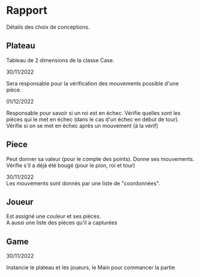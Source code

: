 Rapport
=======

Détails des choix de conceptions.

Plateau
-------

Tableau de 2 dimensions de la classe Case.

30/11/2022 <br>

Sera responsable pour la vérification des mouvements possible d'une pièce.

01/12/2022 <br>

Responsable pour savoir si un roi est en échec. Vérifie quelles sont les pièces qui le met en échec (dans le cas d'un échec en début de tour). Vérifie si on se met en échec après un mouvement (à la vérif)


Piece
-----

Peut donner sa valeur (pour le compte des points).
Donne ses mouvements. <br>
Vérifie s'il a déjà été bougé (pour le pion, roi et tour)

30/11/2022 <br>
Les mouvements sont donnés par une liste de "coordonnées".

Joueur
------

Est assigné une couleur et ses pièces. <br>
A aussi une liste des pièces qu'il a capturées

Game
----

30/11/2022 <br>

Instancie le plateau et les joueurs, le Main pour commancer la partie 



